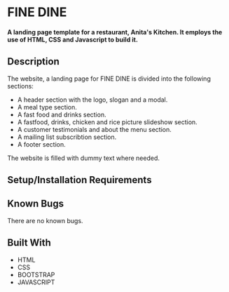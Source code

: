 
# FINE DINE

#### A landing page template for a restaurant, Anita's Kitchen. It employs the use of HTML, CSS and Javascript to build it. 


## Description
The website, a landing page for FINE DINE is divided into the following sections:

* A header section with the logo, slogan and a modal.
* A meal type section.
* A fast food and drinks section.
* A fastfood, drinks, chicken and rice picture slideshow section.
* A customer testimonials and about the menu section.
* A mailing list subscribtion section.
* A footer section.

The website is filled with dummy text where needed. 

## Setup/Installation Requirements

## Known Bugs

There are no known bugs.

## Built With

* HTML
* CSS
* BOOTSTRAP
* JAVASCRIPT

